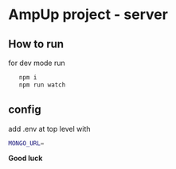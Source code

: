 # AmpUp project - server

## How to run

for dev mode 
run 

```sh
   npm i
   npm run watch
```

## config

add .env at top level with 
```sh
MONGO_URL= 
```

**Good luck**
 